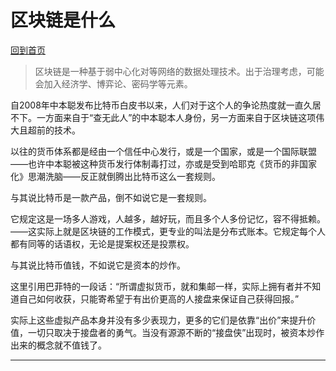# 区块链是什么

[回到首页](/)

> 区块链是一种基于弱中心化对等网络的数据处理技术。出于治理考虑，可能会加入经济学、博弈论、密码学等元素。

自2008年中本聪发布比特币白皮书以来，人们对于这个人的争论热度就一直久居不下。一方面来自于“查无此人”的中本聪本人身份，另一方面来自于区块链这项伟大且超前的技术。

以往的货币体系都是经由一个信任中心发行，或是一个国家，或是一个国际联盟——也许中本聪被这种货币发行体制毒打过，亦或是受到哈耶克《货币的非国家化》思潮洗脑——反正就倒腾出比特币这么一套规则。

与其说比特币是一款产品，倒不如说它是一套规则。

它规定这是一场多人游戏，人越多，越好玩，而且多个人多份记忆，容不得抵赖。——这实际上就是区块链的工作模式，更专业的叫法是分布式账本。它规定每个人都有同等的话语权，无论是提案权还是投票权。

与其说比特币值钱，不如说它是资本的炒作。 

这里引用巴菲特的一段话：“所谓虚拟货币，就和集邮一样，实际上拥有者并不知道自己如何收获，只能寄希望于有出价更高的人接盘来保证自己获得回报。”

实际上这些虚拟产品本身并没有多少表现力，更多的它们是依靠“出价”来提升价值，一切只取决于接盘者的勇气。当没有源源不断的“接盘侠”出现时，被资本炒作出来的概念就不值钱了。

---
